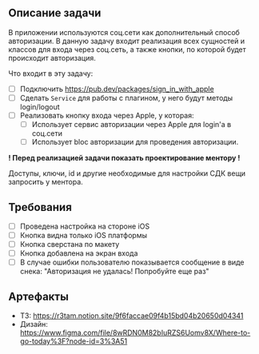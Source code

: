 ## Описание задачи

В приложении используются соц.сети как дополнительный способ авторизации.
В данную задачу входит реализация всех сущностей и классов для входа через соц.сеть, а также кнопки, по которой 
будет происходит авторизация.

Что входит в эту задачу:
* [ ] Подключить https://pub.dev/packages/sign_in_with_apple
* [ ] Сделать `Service` для работы с плагином, у него будут методы login/logout
* [ ] Реализовать кнопку входа через Apple, у которая:
  * [ ] Использует сервис авторизации через Apple для login'а в соц.сети
  * [ ] Использует bloc авторизации для проведения авторизации.

**! Перед реализацией задачи показать проектирование ментору !**

Доступы, ключи, id и другие необходимые для настройки СДК вещи запросить у ментора.

## Требования

* [ ] Проведена настройка на стороне iOS
* [ ] Кнопка видна только iOS платформы
* [ ] Кнопка сверстана по макету
* [ ] Кнопка добавлена на экран входа
* [ ] В случае ошибки пользователю показывается сообщение в виде снека: "Авторизация не удалась! Попробуйте еще раз"

## Артефакты

- ТЗ: https://r3tam.notion.site/9f6faccae09f4b15bd04b20650d04341
- Дизайн: https://www.figma.com/file/8wRDN0M82bIuRZS6Uomv8X/Where-to-go-today%3F?node-id=3%3A51

 